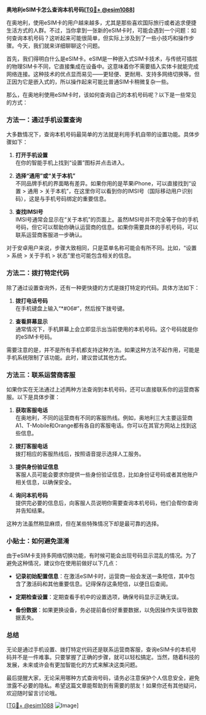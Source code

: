 **奥地利eSIM卡怎么查询本机号码[[TG💪+ @esim1088](https://t.me/s/esim1088)]**

在奥地利，使用eSIM卡的用户越来越多，尤其是那些喜欢国际旅行或者追求便捷生活方式的人群。不过，当你拿到一张新的eSIM卡时，可能会遇到一个问题：如何查询本机号码？这听起来可能很简单，但实际上涉及到了一些小技巧和操作步骤。今天，我们就来详细聊聊这个问题。

首先，我们得明白什么是eSIM卡。eSIM是一种嵌入式SIM卡技术，与传统可插拔的物理SIM卡不同，它直接集成在设备中。这意味着你不需要插入实体卡就能完成网络连接。这种技术的优点显而易见——更轻便、更耐用、支持多网络切换等。但正因为它是嵌入式的，所以操作起来可能比普通SIM卡稍微复杂一些。

那么，在奥地利使用eSIM卡时，该如何查询自己的本机号码呢？以下是一些常见的方式：

### 方法一：通过手机设置查询

大多数情况下，查询本机号码最简单的方法就是利用手机自带的设置功能。具体步骤如下：

1. **打开手机设置**  
   在你的智能手机上找到“设置”图标并点击进入。

2. **选择“通用”或“关于本机”**  
   不同品牌手机的界面略有差异。如果你用的是苹果iPhone，可以直接找到“设置 > 通用 > 关于本机”，在这里你可以看到你的IMSI号（国际移动用户识别码），这是与手机号码绑定的重要信息。

3. **查找IMSI号**  
   IMSI号通常会显示在“关于本机”的页面上。虽然IMSI号并不完全等于你的手机号码，但它可以帮助你确认运营商的信息。如果你需要具体的手机号码，可以联系运营商客服进一步确认。

对于安卓用户来说，步骤大致相同，只是菜单名称可能会有所不同。比如，“设置 > 系统 > 关于手机 > 状态”里也可能包含相关的信息。

### 方法二：拨打特定代码

除了通过设置查询外，还有一种更快捷的方式是拨打特定的代码。具体方法如下：

1. **拨打电话号码**  
   在手机键盘上输入“*#06#”，然后按下拨号键。

2. **查看屏幕显示**  
   通常情况下，手机屏幕上会立即显示出当前使用的本机号码。这个号码就是你的eSIM卡号码。

需要注意的是，并不是所有手机都支持这种方法。如果这种方法不起作用，可能是手机系统限制了该功能。此时，建议尝试其他方式。

### 方法三：联系运营商客服

如果你实在无法通过上述两种方法查询到本机号码，还可以直接联系你的运营商客服。以下是具体步骤：

1. **获取客服电话**  
   在奥地利，不同的运营商有不同的客服热线。例如，奥地利三大主要运营商A1、T-Mobile和Orange都有各自的客服电话。你可以在其官方网站上找到这些信息。

2. **拨打客服电话**  
   拨打相应的客服热线后，按照语音提示选择人工服务。

3. **提供身份验证信息**  
   客服人员可能会要求你提供一些身份验证信息，比如身份证号码或者其他账户相关信息，以确保安全。

4. **询问本机号码**  
   提供完必要的信息后，向客服人员说明你需要查询本机号码，他们会帮你查询并告知结果。

这种方法虽然稍显麻烦，但在某些特殊情况下却是最可靠的选择。

### 小贴士：如何避免混淆

由于eSIM卡支持多网络切换功能，有时候可能会出现号码显示混乱的情况。为了避免这种情况，建议你在使用前做好以下几点：

- **记录初始配置信息**：在激活eSIM卡时，运营商一般会发送一条短信，其中包含了激活码和其他重要信息。记得保存这条短信，以便日后查阅。
  
- **定期检查设置**：定期查看手机中的设置选项，确保号码显示正确无误。

- **备份数据**：如果更换设备，务必提前备份好重要数据，以免因操作失误导致数据丢失。

### 总结

无论是通过手机设置、拨打特定代码还是联系运营商客服，查询eSIM卡的本机号码并不是一件难事。只要掌握了正确的步骤，就可以轻松搞定。当然，随着科技的发展，未来或许会有更加智能化的方式来解决这类问题。

最后提醒大家，无论采用哪种方式查询号码，请务必注意保护个人信息安全，避免泄露不必要的隐私。希望这篇文章能帮助到有需要的朋友！如果你还有其他疑问，欢迎随时留言讨论哦。

[[TG💪+ @esim1088](https://t.me/s/esim1088) ![Image](https://i.postimg.cc/4NQfJmqS/Snipaste-2025-05-13-00-14-12.png)]